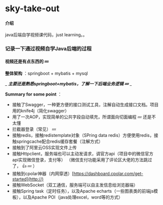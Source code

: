 # sky-take-out

#### 介绍
java后端自学视频课代码，just learning。。

### 记录一下通过视频自学Java后端的过程


#### 视频还是有点东西的  :zzz: 

 **整体架构** ：springboot + mybatis + mysql

 _ _**主要还是熟悉springboot+mybatis，了解一下后端业务逻辑 :zzz:**_  _ 

 **Summary for some point** ：
- 接触了Swagger，一种更方便的接口测试工具，注解自动生成接口文档。项目用的knife4j（简化swagger）
- 用了一次AOP，实现简单的公共字段自动填充，所谓面向切面编程 :zzz: 还是不太懂
- 拦截器登录（常见） :zzz:
- 接触redis，接触redistemplate对象（SPring data redis）方便使用redis，接触springcache配合redis缓存套餐（注解方式）
- 接触到了阿里云OSS实现文件上传
- 接触Httpclient，服务端也可以主动发请求，调官方api（项目中的微信官方api实现微信登录，支付等）
（微信支付功能采用了评论区大佬的方法跳过了， :thumbsup:  :zzz: ）
- 接触到cpolar神器（内网穿透）[https://dashboard.cpolar.com/get-started](http://)
- 接触WebSocket（双工通信，服务端可以自主发信息给浏览器端）
- 接触Spring task（定时任务），以及Apache echarts（一些图表类的前端js模板），以及Apache POI（java处理excel，word等的方式）

